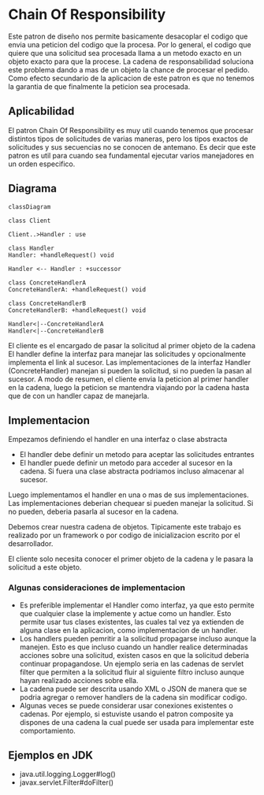 # Chain Of Responsibility
Este patron de diseño nos permite basicamente desacoplar el codigo que envia una peticion del codigo que la procesa.
Por lo general, el codigo que quiere que una solicitud sea procesada llama a un metodo exacto en un objeto exacto para que la procese. La cadena de responsabilidad soluciona este problema dando a mas de un objeto la chance de procesar el pedido.
Como efecto secundario de la aplicacion de este patron es que no tenemos la garantia de que finalmente la peticion sea procesada.

## Aplicabilidad
El patron Chain Of Responsibility es muy util cuando tenemos que procesar distintos tipos de solicitudes de varias maneras, pero los tipos exactos de solicitudes y sus secuencias no se conocen de antemano. Es decir que este patron es util para cuando sea fundamental ejecutar varios manejadores en un orden especifico.

## Diagrama

```mermaid
classDiagram

class Client

Client..>Handler : use

class Handler
Handler: +handleRequest() void

Handler <-- Handler : +successor

class ConcreteHandlerA
ConcreteHandlerA: +handleRequest() void

class ConcreteHandlerB
ConcreteHandlerB: +handleRequest() void

Handler<|--ConcreteHandlerA
Handler<|--ConcreteHandlerB
```
El cliente es el encargado de pasar la solicitud al primer objeto de la cadena
El handler define la interfaz para manejar las solicitudes y opcionalmente implementa el link al sucesor.
Las implementaciones de la interfaz Handler (ConcreteHandler) manejan si pueden la solicitud, si no pueden la pasan al sucesor.
A modo de resumen, el cliente envia la peticion al primer handler en la cadena, luego la peticion se mantendra viajando por la cadena hasta que de con un handler capaz de manejarla.

## Implementacion
Empezamos definiendo el handler en una interfaz o clase abstracta
* El handler debe definir un metodo para aceptar las solicitudes entrantes
* El handler puede definir un metodo para acceder al sucesor en la cadena. Si fuera una clase abstracta podriamos incluso almacenar al sucesor.

Luego implementamos el handler en una o mas de sus implementaciones. Las implementaciones deberian chequear si pueden manejar la solicitud. Si no pueden, deberia pasarla al sucesor en la cadena.

Debemos crear nuestra cadena de objetos. Tipicamente este trabajo es realizado por un framework o por codigo de inicializacion escrito por el desarrollador.

El cliente solo necesita conocer el primer objeto de la cadena y le pasara la solicitud a este objeto.

### Algunas consideraciones de implementacion
* Es preferible implementar el Handler como interfaz, ya que esto permite que cualquier clase la implemente y actue como un handler. Esto permite usar tus clases existentes, las cuales tal vez ya extienden de alguna clase en la aplicacion, como implementacion de un handler.
* Los handlers pueden pemritir a la solicitud propagarse incluso aunque la manejen. Esto es que incluso cuando un handler realice determinadas acciones sobre una solicitud, existen casos en que la solicitud deberia continuar propagandose. Un ejemplo seria en las cadenas de servlet filter que permiten a la solicitud fluir al siguiente filtro incluso aunque hayan realizado acciones sobre ella.
* La cadena puede ser descrita usando XML o JSON de manera que se podria agregar o remover handlers de la cadena sin modificar codigo.
* Algunas veces se puede considerar usar conexiones existentes o cadenas. Por ejemplo, si estuviste usando el patron composite ya dispones de una cadena la cual puede ser usada para implementar este comportamiento.

## Ejemplos en JDK
* java.util.logging.Logger#log()
* javax.servlet.Filter#doFilter()